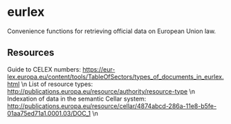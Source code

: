 # eurlex
Convenience functions for retrieving official data on European Union law.

## Resources
Guide to CELEX numbers: https://eur-lex.europa.eu/content/tools/TableOfSectors/types_of_documents_in_eurlex.html \n
List of resource types: http://publications.europa.eu/resource/authority/resource-type \n
Indexation of data in the semantic Cellar system: http://publications.europa.eu/resource/cellar/4874abcd-286a-11e8-b5fe-01aa75ed71a1.0001.03/DOC_1 \n
